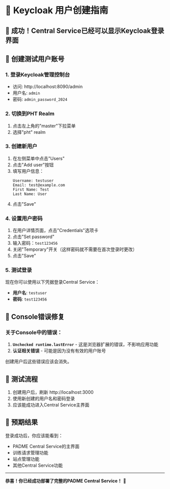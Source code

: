 # 🔑 Keycloak 用户创建指南

## 🎉 成功！Central Service已经可以显示Keycloak登录界面

## 📝 创建测试用户账号

### 1. 登录Keycloak管理控制台
- 访问: http://localhost:8090/admin
- 用户名: `admin`
- 密码: `admin_password_2024`

### 2. 切换到PHT Realm
1. 点击左上角的"master"下拉菜单
2. 选择"pht" realm

### 3. 创建新用户
1. 在左侧菜单中点击"Users"
2. 点击"Add user"按钮
3. 填写用户信息：
   ```
   Username: testuser
   Email: test@example.com
   First Name: Test
   Last Name: User
   ```
4. 点击"Save"

### 4. 设置用户密码
1. 在用户详情页面，点击"Credentials"选项卡
2. 点击"Set password"
3. 输入密码：`test123456`
4. 关闭"Temporary"开关（这样密码就不需要在首次登录时更改）
5. 点击"Save"

### 5. 测试登录
现在你可以使用以下凭据登录Central Service：
- **用户名**: `testuser`
- **密码**: `test123456`

## 🔧 Console错误修复

### 关于Console中的错误：
1. **`Unchecked runtime.lastError`** - 这是浏览器扩展的错误，不影响应用功能
2. **认证相关错误** - 可能是因为没有有效的用户账号

创建用户后这些错误应该会消失。

## 🚀 测试流程

1. 创建用户后，刷新 http://localhost:3000
2. 使用新创建的用户名和密码登录
3. 应该能成功进入Central Service主界面

## 🎯 预期结果

登录成功后，你应该能看到：
- PADME Central Service的主界面
- 训练请求管理功能
- 站点管理功能
- 其他Central Service功能

---

**恭喜！你已经成功部署了完整的PADME Central Service！** 🎊
